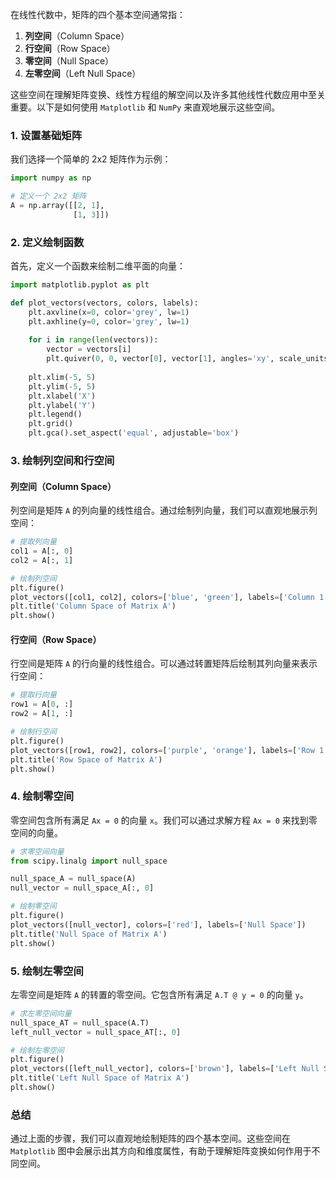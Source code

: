 在线性代数中，矩阵的四个基本空间通常指：

1. **列空间**（Column Space）
2. **行空间**（Row Space）
3. **零空间**（Null Space）
4. **左零空间**（Left Null Space）

这些空间在理解矩阵变换、线性方程组的解空间以及许多其他线性代数应用中至关重要。以下是如何使用 `Matplotlib` 和 `NumPy` 来直观地展示这些空间。

### 1. 设置基础矩阵

我们选择一个简单的 2x2 矩阵作为示例：

```python
import numpy as np

# 定义一个 2x2 矩阵
A = np.array([[2, 1],
              [1, 3]])
```

### 2. 定义绘制函数

首先，定义一个函数来绘制二维平面的向量：

```python
import matplotlib.pyplot as plt

def plot_vectors(vectors, colors, labels):
    plt.axvline(x=0, color='grey', lw=1)
    plt.axhline(y=0, color='grey', lw=1)
    
    for i in range(len(vectors)):
        vector = vectors[i]
        plt.quiver(0, 0, vector[0], vector[1], angles='xy', scale_units='xy', scale=1, color=colors[i], label=labels[i])
    
    plt.xlim(-5, 5)
    plt.ylim(-5, 5)
    plt.xlabel('X')
    plt.ylabel('Y')
    plt.legend()
    plt.grid()
    plt.gca().set_aspect('equal', adjustable='box')
```

### 3. 绘制列空间和行空间

#### 列空间（Column Space）

列空间是矩阵 `A` 的列向量的线性组合。通过绘制列向量，我们可以直观地展示列空间：

```python
# 提取列向量
col1 = A[:, 0]
col2 = A[:, 1]

# 绘制列空间
plt.figure()
plot_vectors([col1, col2], colors=['blue', 'green'], labels=['Column 1', 'Column 2'])
plt.title('Column Space of Matrix A')
plt.show()
```

#### 行空间（Row Space）

行空间是矩阵 `A` 的行向量的线性组合。可以通过转置矩阵后绘制其列向量来表示行空间：

```python
# 提取行向量
row1 = A[0, :]
row2 = A[1, :]

# 绘制行空间
plt.figure()
plot_vectors([row1, row2], colors=['purple', 'orange'], labels=['Row 1', 'Row 2'])
plt.title('Row Space of Matrix A')
plt.show()
```

### 4. 绘制零空间

零空间包含所有满足 `Ax = 0` 的向量 `x`。我们可以通过求解方程 `Ax = 0` 来找到零空间的向量。

```python
# 求零空间向量
from scipy.linalg import null_space

null_space_A = null_space(A)
null_vector = null_space_A[:, 0]

# 绘制零空间
plt.figure()
plot_vectors([null_vector], colors=['red'], labels=['Null Space'])
plt.title('Null Space of Matrix A')
plt.show()
```

### 5. 绘制左零空间

左零空间是矩阵 `A` 的转置的零空间。它包含所有满足 `A.T @ y = 0` 的向量 `y`。

```python
# 求左零空间向量
null_space_AT = null_space(A.T)
left_null_vector = null_space_AT[:, 0]

# 绘制左零空间
plt.figure()
plot_vectors([left_null_vector], colors=['brown'], labels=['Left Null Space'])
plt.title('Left Null Space of Matrix A')
plt.show()
```

### 总结

通过上面的步骤，我们可以直观地绘制矩阵的四个基本空间。这些空间在 `Matplotlib` 图中会展示出其方向和维度属性，有助于理解矩阵变换如何作用于不同空间。